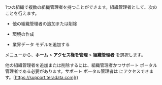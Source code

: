 1つの組織で複数の組織管理者を持つことができます。組織管理者として、次のことを行えます。

-   他の組織管理者の追加または削除


-   環境の作成


-   業界データ モデルを追加する


メニューから、**ホーム** > **アクセス権を管理** > **組織管理者** を選択します。

他の組織管理者を追加または削除するには、組織管理者かつサポート ポータル管理者である必要があります。サポート ポータル管理者は  にアクセスできます。[https://support.teradata.com]()

